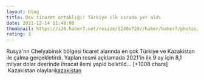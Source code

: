 ```yaml
--- 
layout: blog
title: Dev ticaret ortaklığı! Türkiye ilk sırada yer aldı
date: 2021-12-14 11:48:00
thumbnail: https://i20.haber7.net/resize/1240x720//haber/haber7/photos/2021/50/dev_ticaret_ortakligi_turkiye_ilk_sirada_yer_aldi_1639482461_5023.jpg
rating: 3
---
```

Rusya'nn Chelyabinsk bölgesi ticaret alannda en çok Türkiye ve Kazakistan ile çalma gerçekletirdi. Yaplan resmi açklamada 2021'in ilk 9 ay için 8,1 milyar dolar deerinde ihracat ilemi yapld belirtild… [+1008 chars]</br>&nbsp;Kazakistan olayları<a href="https://www.dental-ilan.org/">kazakistan</a>